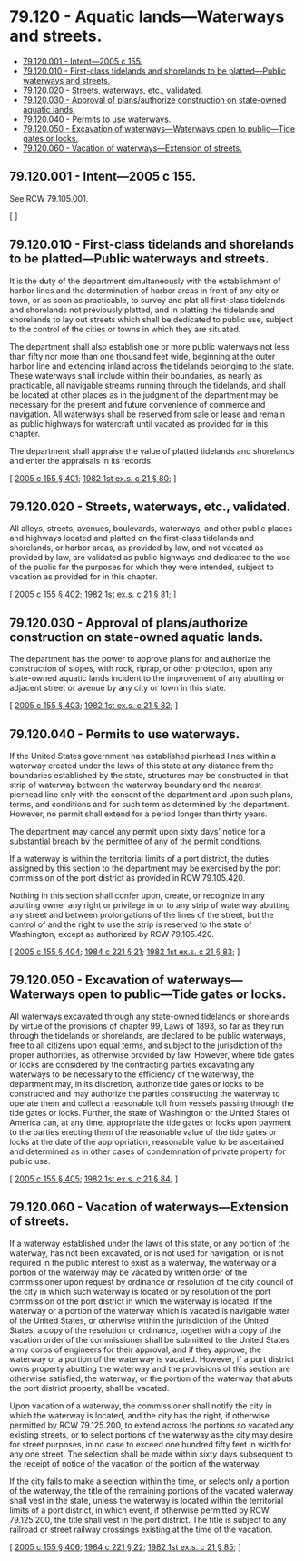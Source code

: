 # 79.120 - Aquatic lands—Waterways and streets.
* [79.120.001 - Intent—2005 c 155.](#79120001---intent2005-c-155)
* [79.120.010 - First-class tidelands and shorelands to be platted—Public waterways and streets.](#79120010---first-class-tidelands-and-shorelands-to-be-plattedpublic-waterways-and-streets)
* [79.120.020 - Streets, waterways, etc., validated.](#79120020---streets-waterways-etc-validated)
* [79.120.030 - Approval of plans/authorize construction on state-owned aquatic lands.](#79120030---approval-of-plansauthorize-construction-on-state-owned-aquatic-lands)
* [79.120.040 - Permits to use waterways.](#79120040---permits-to-use-waterways)
* [79.120.050 - Excavation of waterways—Waterways open to public—Tide gates or locks.](#79120050---excavation-of-waterwayswaterways-open-to-publictide-gates-or-locks)
* [79.120.060 - Vacation of waterways—Extension of streets.](#79120060---vacation-of-waterwaysextension-of-streets)
## 79.120.001 - Intent—2005 c 155.
See RCW 79.105.001.

\[ \]

## 79.120.010 - First-class tidelands and shorelands to be platted—Public waterways and streets.
It is the duty of the department simultaneously with the establishment of harbor lines and the determination of harbor areas in front of any city or town, or as soon as practicable, to survey and plat all first-class tidelands and shorelands not previously platted, and in platting the tidelands and shorelands to lay out streets which shall be dedicated to public use, subject to the control of the cities or towns in which they are situated.

The department shall also establish one or more public waterways not less than fifty nor more than one thousand feet wide, beginning at the outer harbor line and extending inland across the tidelands belonging to the state. These waterways shall include within their boundaries, as nearly as practicable, all navigable streams running through the tidelands, and shall be located at other places as in the judgment of the department may be necessary for the present and future convenience of commerce and navigation. All waterways shall be reserved from sale or lease and remain as public highways for watercraft until vacated as provided for in this chapter.

The department shall appraise the value of platted tidelands and shorelands and enter the appraisals in its records.

\[ [2005 c 155 § 401](https://lawfilesext.leg.wa.gov/biennium/2005-06/Pdf/Bills/Session%20Laws/House/1491-S.SL.pdf?cite=2005%20c%20155%20§%20401); [1982 1st ex.s. c 21 § 80](https://leg.wa.gov/CodeReviser/documents/sessionlaw/1982ex1c21.pdf?cite=1982%201st%20ex.s.%20c%2021%20§%2080); \]

## 79.120.020 - Streets, waterways, etc., validated.
All alleys, streets, avenues, boulevards, waterways, and other public places and highways located and platted on the first-class tidelands and shorelands, or harbor areas, as provided by law, and not vacated as provided by law, are validated as public highways and dedicated to the use of the public for the purposes for which they were intended, subject to vacation as provided for in this chapter.

\[ [2005 c 155 § 402](https://lawfilesext.leg.wa.gov/biennium/2005-06/Pdf/Bills/Session%20Laws/House/1491-S.SL.pdf?cite=2005%20c%20155%20§%20402); [1982 1st ex.s. c 21 § 81](https://leg.wa.gov/CodeReviser/documents/sessionlaw/1982ex1c21.pdf?cite=1982%201st%20ex.s.%20c%2021%20§%2081); \]

## 79.120.030 - Approval of plans/authorize construction on state-owned aquatic lands.
The department has the power to approve plans for and authorize the construction of slopes, with rock, riprap, or other protection, upon any state-owned aquatic lands incident to the improvement of any abutting or adjacent street or avenue by any city or town in this state.

\[ [2005 c 155 § 403](https://lawfilesext.leg.wa.gov/biennium/2005-06/Pdf/Bills/Session%20Laws/House/1491-S.SL.pdf?cite=2005%20c%20155%20§%20403); [1982 1st ex.s. c 21 § 82](https://leg.wa.gov/CodeReviser/documents/sessionlaw/1982ex1c21.pdf?cite=1982%201st%20ex.s.%20c%2021%20§%2082); \]

## 79.120.040 - Permits to use waterways.
If the United States government has established pierhead lines within a waterway created under the laws of this state at any distance from the boundaries established by the state, structures may be constructed in that strip of waterway between the waterway boundary and the nearest pierhead line only with the consent of the department and upon such plans, terms, and conditions and for such term as determined by the department. However, no permit shall extend for a period longer than thirty years.

The department may cancel any permit upon sixty days' notice for a substantial breach by the permittee of any of the permit conditions.

If a waterway is within the territorial limits of a port district, the duties assigned by this section to the department may be exercised by the port commission of the port district as provided in RCW 79.105.420.

Nothing in this section shall confer upon, create, or recognize in any abutting owner any right or privilege in or to any strip of waterway abutting any street and between prolongations of the lines of the street, but the control of and the right to use the strip is reserved to the state of Washington, except as authorized by RCW 79.105.420.

\[ [2005 c 155 § 404](https://lawfilesext.leg.wa.gov/biennium/2005-06/Pdf/Bills/Session%20Laws/House/1491-S.SL.pdf?cite=2005%20c%20155%20§%20404); [1984 c 221 § 21](https://leg.wa.gov/CodeReviser/documents/sessionlaw/1984c221.pdf?cite=1984%20c%20221%20§%2021); [1982 1st ex.s. c 21 § 83](https://leg.wa.gov/CodeReviser/documents/sessionlaw/1982ex1c21.pdf?cite=1982%201st%20ex.s.%20c%2021%20§%2083); \]

## 79.120.050 - Excavation of waterways—Waterways open to public—Tide gates or locks.
All waterways excavated through any state-owned tidelands or shorelands by virtue of the provisions of chapter 99, Laws of 1893, so far as they run through the tidelands or shorelands, are declared to be public waterways, free to all citizens upon equal terms, and subject to the jurisdiction of the proper authorities, as otherwise provided by law. However, where tide gates or locks are considered by the contracting parties excavating any waterways to be necessary to the efficiency of the waterway, the department may, in its discretion, authorize tide gates or locks to be constructed and may authorize the parties constructing the waterway to operate them and collect a reasonable toll from vessels passing through the tide gates or locks. Further, the state of Washington or the United States of America can, at any time, appropriate the tide gates or locks upon payment to the parties erecting them of the reasonable value of the tide gates or locks at the date of the appropriation, reasonable value to be ascertained and determined as in other cases of condemnation of private property for public use.

\[ [2005 c 155 § 405](https://lawfilesext.leg.wa.gov/biennium/2005-06/Pdf/Bills/Session%20Laws/House/1491-S.SL.pdf?cite=2005%20c%20155%20§%20405); [1982 1st ex.s. c 21 § 84](https://leg.wa.gov/CodeReviser/documents/sessionlaw/1982ex1c21.pdf?cite=1982%201st%20ex.s.%20c%2021%20§%2084); \]

## 79.120.060 - Vacation of waterways—Extension of streets.
If a waterway established under the laws of this state, or any portion of the waterway, has not been excavated, or is not used for navigation, or is not required in the public interest to exist as a waterway, the waterway or a portion of the waterway may be vacated by written order of the commissioner upon request by ordinance or resolution of the city council of the city in which such waterway is located or by resolution of the port commission of the port district in which the waterway is located. If the waterway or a portion of the waterway which is vacated is navigable water of the United States, or otherwise within the jurisdiction of the United States, a copy of the resolution or ordinance, together with a copy of the vacation order of the commissioner shall be submitted to the United States army corps of engineers for their approval, and if they approve, the waterway or a portion of the waterway is vacated. However, if a port district owns property abutting the waterway and the provisions of this section are otherwise satisfied, the waterway, or the portion of the waterway that abuts the port district property, shall be vacated.

Upon vacation of a waterway, the commissioner shall notify the city in which the waterway is located, and the city has the right, if otherwise permitted by RCW 79.125.200, to extend across the portions so vacated any existing streets, or to select portions of the waterway as the city may desire for street purposes, in no case to exceed one hundred fifty feet in width for any one street. The selection shall be made within sixty days subsequent to the receipt of notice of the vacation of the portion of the waterway.

If the city fails to make a selection within the time, or selects only a portion of the waterway, the title of the remaining portions of the vacated waterway shall vest in the state, unless the waterway is located within the territorial limits of a port district, in which event, if otherwise permitted by RCW 79.125.200, the title shall vest in the port district. The title is subject to any railroad or street railway crossings existing at the time of the vacation.

\[ [2005 c 155 § 406](https://lawfilesext.leg.wa.gov/biennium/2005-06/Pdf/Bills/Session%20Laws/House/1491-S.SL.pdf?cite=2005%20c%20155%20§%20406); [1984 c 221 § 22](https://leg.wa.gov/CodeReviser/documents/sessionlaw/1984c221.pdf?cite=1984%20c%20221%20§%2022); [1982 1st ex.s. c 21 § 85](https://leg.wa.gov/CodeReviser/documents/sessionlaw/1982ex1c21.pdf?cite=1982%201st%20ex.s.%20c%2021%20§%2085); \]

